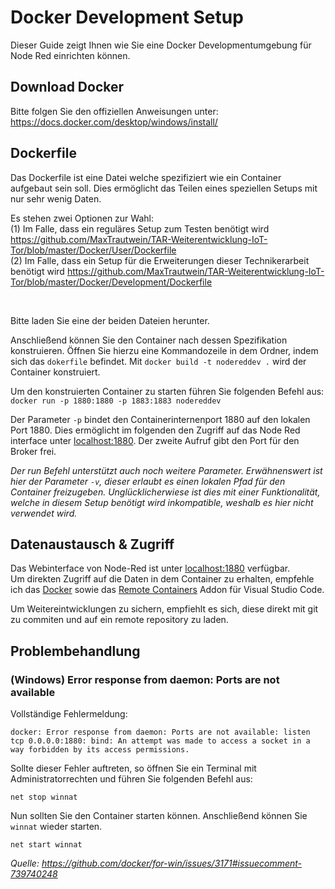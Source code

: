 # Docker Development Setup
Dieser Guide zeigt Ihnen wie Sie eine Docker Developmentumgebung für Node Red einrichten können.
 
## Download Docker
Bitte folgen Sie den offiziellen Anweisungen unter:
https://docs.docker.com/desktop/windows/install/
 
 
 
## Dockerfile
 
 Das Dockerfile ist eine Datei welche spezifiziert wie ein Container aufgebaut sein soll.
 Dies ermöglicht das Teilen eines speziellen Setups mit nur sehr wenig Daten.


Es stehen zwei Optionen zur Wahl: 
<br/>(1) Im Falle, dass ein reguläres Setup zum Testen benötigt wird https://github.com/MaxTrautwein/TAR-Weiterentwicklung-IoT-Tor/blob/master/Docker/User/Dockerfile
<br/>(2) Im Falle, dass ein Setup für die Erweiterungen dieser Technikerarbeit benötigt wird https://github.com/MaxTrautwein/TAR-Weiterentwicklung-IoT-Tor/blob/master/Docker/Development/Dockerfile
 
<br/>

Bitte laden Sie eine der beiden Dateien herunter.

Anschließend können Sie den Container nach dessen Spezifikation konstruieren.
Öffnen Sie hierzu eine Kommandozeile in dem Ordner, indem sich das `dokerfile` befindet.
Mit `docker build -t nodereddev .` wird der Container konstruiert. 

Um den konstruierten Container zu starten führen Sie folgenden Befehl aus: `docker run -p 1880:1880 -p 1883:1883 nodereddev`
 
Der Parameter `-p` bindet den Containerinternenport 1880 auf den lokalen Port 1880.
Dies ermöglicht im folgenden den Zugriff auf das Node Red interface unter [localhost:1880](http://localhost:1880).
Der zweite Aufruf gibt den Port für den Broker frei.

_Der run Befehl unterstützt auch noch weitere Parameter. Erwähnenswert ist hier der Parameter `-v`, dieser erlaubt es einen lokalen Pfad für den Container freizugeben. Unglücklicherwiese ist dies mit einer Funktionalität, welche in diesem Setup benötigt wird inkompatible, weshalb es hier nicht verwendet wird._

## Datenaustausch & Zugriff
Das Webinterface von Node-Red ist unter  [localhost:1880](localhost:1880) verfügbar.
<br/>Um direkten Zugriff auf die Daten in dem Container zu erhalten, empfehle ich das [Docker](https://marketplace.visualstudio.com/items?itemName=ms-azuretools.vscode-docker) sowie das [Remote Containers](https://marketplace.visualstudio.com/items?itemName=ms-vscode-remote.remote-containers) Addon für Visual Studio Code.

Um Weitereintwicklungen zu sichern, empfiehlt es sich, diese direkt mit git zu commiten und auf ein remote repository zu laden.

## Problembehandlung

### (Windows) Error response from daemon: Ports are not available
Vollständige Fehlermeldung:
```
docker: Error response from daemon: Ports are not available: listen tcp 0.0.0.0:1880: bind: An attempt was made to access a socket in a way forbidden by its access permissions.
```

Sollte dieser Fehler auftreten, so öffnen Sie ein Terminal mit Administratorrechten und führen Sie folgenden Befehl aus:
```
net stop winnat
```
Nun sollten Sie den Container starten können. Anschließend können Sie `winnat` wieder starten.
```
net start winnat
```
_Quelle: https://github.com/docker/for-win/issues/3171#issuecomment-739740248_